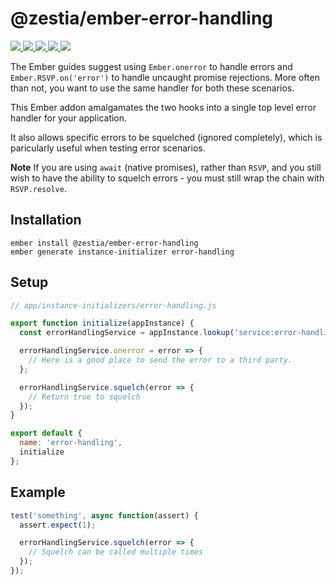 # @zestia/ember-error-handling

<p>
  <a href="http://travis-ci.org/zestia/ember-error-handling">
    <img src="https://travis-ci.org/zestia/ember-error-handling.svg?branch=master">
  </a>

  <a href="https://david-dm.org/zestia/ember-error-handling#badge-embed">
    <img src="https://david-dm.org/zestia/ember-error-handling.svg">
  </a>

  <a href="https://david-dm.org/zestia/ember-error-handling#dev-badge-embed">
    <img src="https://david-dm.org/zestia/ember-error-handling/dev-status.svg">
  </a>

  <a href="https://emberobserver.com/addons/@zestia/ember-error-handling">
    <img src="https://emberobserver.com/badges/-zestia-ember-error-handling.svg">
  </a>

  <img src="https://img.shields.io/badge/Ember-%3E%3D%203.12-brightgreen">
</p>

The Ember guides suggest using `Ember.onerror` to handle errors and `Ember.RSVP.on('error')` to handle uncaught promise rejections. More often than not, you want to use the same handler for both these scenarios.

This Ember addon amalgamates the two hooks into a single top level error handler for your application.

It also allows specific errors to be squelched (ignored completely), which is paricularly useful when testing error scenarios.

**Note** If you are using `await` (native promises), rather than `RSVP`, and you still wish to have the ability to squelch errors - you must still wrap the chain with `RSVP.resolve`.

## Installation

```
ember install @zestia/ember-error-handling
ember generate instance-initializer error-handling
```

## Setup

```javascript
// app/instance-initializers/error-handling.js

export function initialize(appInstance) {
  const errorHandlingService = appInstance.lookup('service:error-handling');

  errorHandlingService.onerror = error => {
    // Here is a good place to send the error to a third party.
  };

  errorHandlingService.squelch(error => {
    // Return true to squelch
  });
}

export default {
  name: 'error-handling',
  initialize
};
```

## Example

```javascript
test('something', async function(assert) {
  assert.expect(1);

  errorHandlingService.squelch(error => {
    // Squelch can be called multiple times
  });
});
```
